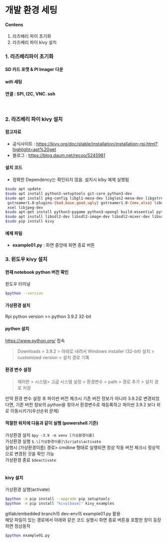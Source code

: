 # 개발 환경 세팅

#### Contens

1. 라즈베리 파이 초기화
2. 라즈베리 파이 kivy 설치

### 1. 라즈베리파이 초기화

#### SD 카드 포맷 & PI Imager 다운

#### wifi 세팅

#### 연결 : SPI, I2C, VNC. ssh

<br>

### 2. 라즈베리 파이 kivy 설치

#### 참고자료 <br>

- 공식사이트 : https://kivy.org/doc/stable/installation/installation-rpi.html?highlight=apt%20get<br>
- 블로그 : https://blog.daum.net/recoo/5245981

#### 설치 코드<br>

- 정확한 Dependency는 확인되지 않음. 설치시 kiby 예제 실행됨<br>

```bash
$sudo apt update
$sudo apt install python3-setuptools git-core python3-dev
$sudo apt install pkg-config libgl1-mesa-dev libgles2-mesa-dev libgstreamer1.0-dev \
 gstreamer1.0-plugins-{bad,base,good,ugly} gstreamer1.0-{omx,alsa} libmtdev-dev xclip \
 xsel libjpeg-dev
$sudo apt-get install python3-pygame python3-opengl build-essential python3-pip
$sudo apt install libsdl2-dev libsdl2-image-dev libsdl2-mixer-dev libsdl2-ttf-dev
$sudo pip install kivy
```

#### 예제 파일

- **example01.py** : 화면 중앙에 화면 종료 버튼


### 3. 윈도우 kivy 설치
#### 현재 notebook python 버전 확인 <br>
윈도우 터미널
```bash
$python --version
```

#### 가상환경 설치 <br>
Rpi python version >> python 3.9.2 32-bit

#### python 설치  <br>
https://www.python.org/ 접속 
> Downloads > 3.9.2 > 아래로 내려서 Windows installer (32-bit) 설치 > customized version > 설치 경로 기록

#### 환경 변수 설정  <br>
>제어판 > 시스템> 고급 시스템 설정 > 환경변수 > path > 경로 추가 > 설치 경로 저장

만약 환경 변수 설정 후 파이썬 버전 체크시 기존 버전 정보가 아니라 3.9.2로 변경되었다면, 기존 버전 정보의 python을 찾아서 환경변수로 재등록하고 파이썬 3.9.2 보다 위로 이동시키기(우선순위 문제) <br>

#### 적절한 위치에 다음과 같이 실행 (powershell 기준) <br>
가상환경 설치 	`$py -3.9 -m venv [가상환경이름]` <br>
가상환경 실행 	`$.\[가상환경이름]\Scripts\activate` <br>
실행시 (가상환경이름) 경로> cmdline 형태로 실행되면 정상 작동
버전 체크시 정상적으로 변경된 것을 확인 가능 <br>
가상환경 종료	`$deactivate` <br>
 <br>

#### kivy 설치 <br>
가상환경 실행(activate)
```bash
$python -m pip install --upgrade pip setuptools
$python -m pip install "kivy[base]" kivy_examples
```

gitlab/embedded branch의 dev-env의 example01.py 활용 <br>
해당 파일이 있는 경로에서 아래와 같은 코드 실행시 화면 종료 버튼을 포함한 창이 등장하면 정상동작
```bash
$python example01.py
```